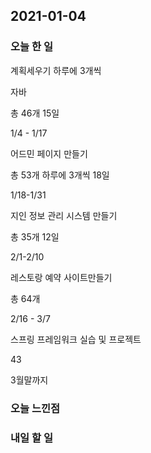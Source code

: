 2021-01-04
--

### 오늘 한 일

계획세우기 하루에 3개씩

자바

총 46개 15일

1/4 - 1/17

어드민 페이지 만들기

총 53개 하루에 3개씩 18일

1/18-1/31

지인 정보 관리 시스템 만들기

총 35개 12일

2/1-2/10

레스토랑 예약 사이트만들기

총 64개

2/16 - 3/7

스프링 프레임워크 실습 및 프로젝트

43

3월말까지



### 오늘 느낀점

### 내일 할 일

